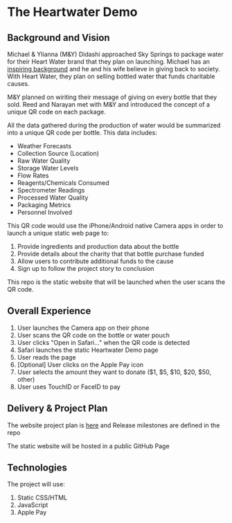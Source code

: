 # The Heartwater Demo

## Background and Vision

Michael & Ylianna (M&Y) Didashi approached Sky Springs to package water for their Heart Water brand that they plan on launching. Michael has an [inspiring background](https://en.wikipedia.org/wiki/Michael_Dadashi) and he and his wife believe in giving back to society. With Heart Water, they plan on selling bottled water that funds charitable causes.

M&Y planned on wiriting their message of giving on every bottle that they sold. Reed and Narayan met with M&Y and introduced the concept of a unique QR code on each package.

All the data gathered during the production of water would be summarized into a unique QR code per bottle. This data includes:

* Weather Forecasts
* Collection Source (Location)
* Raw Water Quality
* Storage Water Levels
* Flow Rates
* Reagents/Chemicals Consumed
* Spectrometer Readings
* Processed Water Quality
* Packaging Metrics
* Personnel Involved

This QR code would use the iPhone/Android native Camera apps in order to launch a unique static web page to:

1. Provide ingredients and production data about the bottle
1. Provide details about the charity that that bottle purchase funded
1. Allow users to contribute additional funds to the cause
1. Sign up to follow the project story to conclusion

This repo is the static website that will be launched when the user scans the QR code.

## Overall Experience

1. User launches the Camera app on their phone
1. User scans the QR code on the bottle or water pouch
1. User clicks "Open in Safari..." when the QR code is detected
1. Safari launches the static Heartwater Demo page
1. User reads the page
1. [Optional] User clicks on the Apple Pay icon
1. User selects the amount they want to donate ($1, $5, $10, $20, $50, other)
1. User uses TouchID or FaceID to pay

## Delivery & Project Plan

The website project plan is [here](https://github.com/orgs/traxitt/projects/1) and Release milestones are defined in the repo

The static website will be hosted in a public GitHub Page

## Technologies

The project will use:

1. Static CSS/HTML
1. JavaScript
1. Apple Pay


